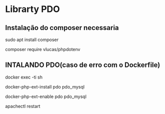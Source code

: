 # Librarty PDO


## Instalação do composer necessaria

sudo apt install composer

composer require vlucas/phpdotenv


## INTALANDO PDO(caso de erro com o Dockerfile)

docker exec -ti <php-container> sh

docker-php-ext-install pdo pdo_mysql

docker-php-ext-enable pdo pdo_mysql

apachectl restart
